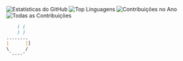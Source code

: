 ![Estatísticas do GitHub](https://github-readme-stats.vercel.app/api?username=Gajsilva&show_icons=true&count_private=true&hide=contribs,issues) ![Top Linguagens](https://github-readme-stats.vercel.app/api/top-langs/?username=Gajsilva&langs_count=10)
![Contribuições no Ano](https://github-readme-stats.vercel.app/api?username=Gajsilva&count_private=true&hide=stars,prs,issues,contribs)
![Todas as Contribuições](https://github-readme-stats.vercel.app/api?username=Gajsilva&include_all_commits=true)


```markdown		
	( (
    ) )
........
|      |]
\      /  
 `----'
 

